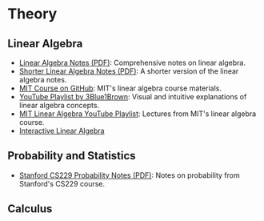 # Theory

## Linear Algebra

- [Linear Algebra Notes (PDF)](https://www.cs.cmu.edu/~jingx/docs/linearalgebra.pdf): Comprehensive notes on linear algebra.
- [Shorter Linear Algebra Notes (PDF)](https://www.cs.cmu.edu/~jingx/docs/linearalgebra.pdf): A shorter version of the linear algebra notes.
- [MIT Course on GitHub](https://github.com/mitmath/1806): MIT's linear algebra course materials.
- [YouTube Playlist by 3Blue1Brown](https://www.youtube.com/playlist?list=PLZHQObOWTQDPD3MizzM2xVFitgF8hE_ab): Visual and intuitive explanations of linear algebra concepts.
- [MIT Linear Algebra YouTube Playlist](https://www.youtube.com/playlist?list=PL221E2BBF13BECF6C): Lectures from MIT's linear algebra course.
- [Interactive Linear Algebra](https://personal.math.ubc.ca/~tbjw/ila/)

## Probability and Statistics

- [Stanford CS229 Probability Notes (PDF)](https://cs229.stanford.edu/section/cs229-prob.pdf): Notes on probability from Stanford's CS229 course.

## Calculus
